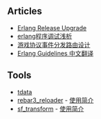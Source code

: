 
## Articles
  * [Erlang Release Upgrade](https://feng19.com/categories/Erlang-Release-Upgrade/)
  * [erlang程序调试浅析](https://feng19.com/2019/01/22/erlang%E7%A8%8B%E5%BA%8F%E8%B0%83%E8%AF%95%E6%B5%85%E6%9E%90/)
  * [游戏协议事件分发路由设计](https://feng19.com/2019/07/31/%E6%B8%B8%E6%88%8F%E5%8D%8F%E8%AE%AE%E4%BA%8B%E4%BB%B6%E5%88%86%E5%8F%91%E8%B7%AF%E7%94%B1%E8%AE%BE%E8%AE%A1/)
  * [Erlang Guidelines 中文翻译](https://github.com/feng19/erlang_guidelines)

## Tools
  * [tdata](https://github.com/feng19/tdata)
  * [rebar3_reloader](https://github.com/feng19/rebar3_reloader) - [使用简介](https://feng19.com/2019/03/14/rebar3_reloader_usage/)
  * [sf_transform](https://github.com/feng19/sf_transform) - [使用简介](https://feng19.com/2019/03/03/sf_transform_usage/)
  

<!--
**feng19/feng19** is a ✨ _special_ ✨ repository because its `README.md` (this file) appears on your GitHub profile.

Here are some ideas to get you started:

- 🔭 I’m currently working on ...
- 🌱 I’m currently learning ...
- 👯 I’m looking to collaborate on ...
- 🤔 I’m looking for help with ...
- 💬 Ask me about ...
- 📫 How to reach me: ...
- 😄 Pronouns: ...
- ⚡ Fun fact: ...
-->
